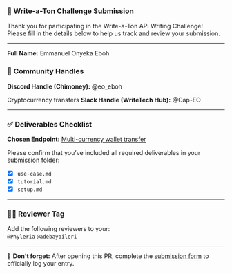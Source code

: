 ### 📝 Write-a-Ton Challenge Submission

Thank you for participating in the Write-a-Ton API Writing Challenge!  
Please fill in the details below to help us track and review your submission.

---

**Full Name:** Emmanuel Onyeka Eboh

### 👥 Community Handles

**Discord Handle (Chimoney):** @eo_eboh

Cryptocurrency transfers
**Slack Handle (WriteTech Hub):** @Cap-EO

---

### ✅ Deliverables Checklist

**Chosen Endpoint:** [Multi-currency wallet transfer](https://api.chimoney.io/v0.2.4/api-docs/#/Interledger/post_v0_2_4_multicurrency_wallets_transfer)

Please confirm that you’ve included all required deliverables in your submission folder:

- [x] `use-case.md`
- [x] `tutorial.md`
- [x] `setup.md`

---

### 🧑‍⚖️ Reviewer Tag

Add the following reviewers to your:  
`@Phyleria` `@adebayoileri`

---

🔗 **Don’t forget:** After opening this PR, complete the [submission form](#) to officially log your entry.
